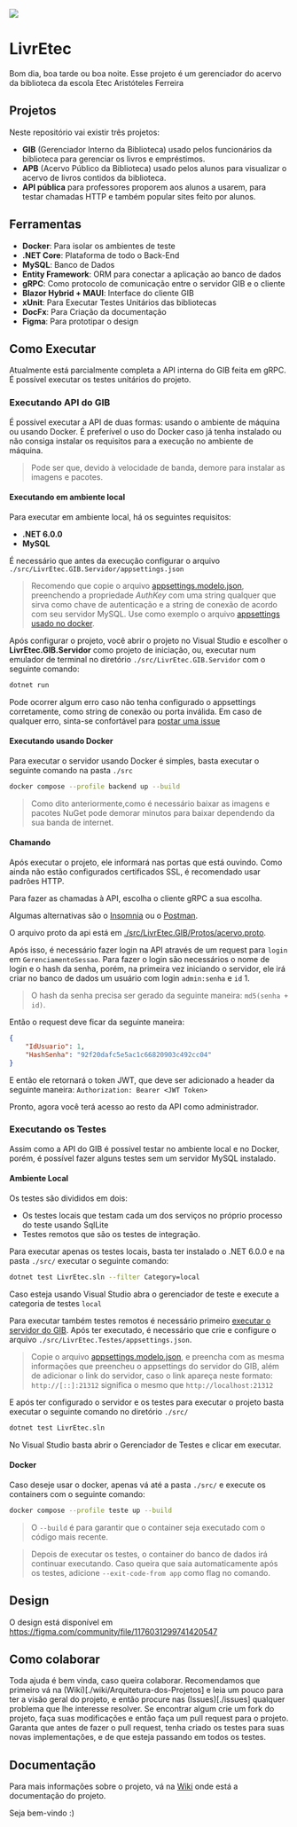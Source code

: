 ![](https://repobeats.axiom.co/api/embed/f5cead7dc8f370c3893a9f4a5edfd68b154ec43d.svg)

# LivrEtec
Bom dia, boa tarde ou boa noite. Esse projeto é um gerenciador do acervo da biblioteca da escola Etec Aristóteles Ferreira

## Projetos
Neste repositório vai existir três projetos:
- **GIB** (Gerenciador Interno da Biblioteca) usado pelos funcionários da biblioteca para gerenciar os livros e empréstimos.
- **APB** (Acervo Público da Biblioteca) usado pelos alunos para visualizar o acervo de livros contidos da biblioteca. 
- **API pública** para professores proporem aos alunos a usarem, para testar chamadas HTTP e também popular sites feito por alunos.

## Ferramentas
- **Docker**: Para isolar os ambientes de teste
- **.NET Core**: Plataforma de todo o Back-End
- **MySQL**: Banco de Dados
- **Entity Framework**: ORM para conectar a aplicação ao banco de dados
- **gRPC**: Como protocolo de comunicação entre o servidor GIB e o cliente 
- **Blazor Hybrid + MAUI**: Interface do cliente GIB
- **xUnit**: Para Executar Testes Unitários das bibliotecas
- **DocFx**: Para Criação da documentação
- **Figma**: Para prototipar o design

## Como Executar
Atualmente está parcialmente completa a API interna do GIB feita em gRPC. É possível executar os testes unitários do projeto.
### Executando API do GIB
É possível executar a API de duas formas: usando o ambiente de máquina ou usando Docker. É preferível o uso do Docker caso já tenha instalado ou não consiga instalar os requisitos para a execução no ambiente de máquina.

> Pode ser que, devido à velocidade de banda, demore para instalar as imagens e pacotes.

#### Executando em ambiente local
Para executar em ambiente local, há os seguintes requisitos:

- **.NET 6.0.0**
- **MySQL**

É necessário que antes da execução configurar o arquivo `./src/LivrEtec.GIB.Servidor/appsettings.json` 

> Recomendo que copie o arquivo [appsettings.modelo.json](./src/LivrEtec.GIB.Servidor/appsettings.modelo.json), preenchendo a propriedade _AuthKey_ com uma string qualquer que sirva como chave de autenticação e a string de conexão de acordo com seu servidor MySQL. Use como exemplo o arquivo [appsettings usado no docker](src/Docker/GIB.Servidor/appsettings.json).

Após configurar o projeto, você abrir o projeto no Visual Studio e escolher o **LivrEtec.GIB.Servidor** como projeto de iniciação, ou, executar num emulador de terminal no diretório `./src/LivrEtec.GIB.Servidor` com o seguinte comando:
```bash
dotnet run
```
Pode ocorrer algum erro caso não tenha configurado o appsettings corretamente, como string de conexão ou porta inválida. Em caso de qualquer erro, sinta-se confortável para [postar uma issue](https://github.com/GoliasVictor/LivrEtec/issues/new)  

#### Executando usando Docker

Para executar o servidor usando Docker é simples, basta executar o seguinte comando na pasta `./src`
```bash
docker compose --profile backend up --build
```
> Como dito anteriormente,como é necessário baixar as imagens e pacotes NuGet pode demorar minutos para baixar dependendo da sua banda de internet. 

#### Chamando 

Após executar o projeto, ele informará nas portas que está ouvindo. Como ainda não estão configurados certificados SSL, é recomendado usar padrões HTTP.

Para fazer as chamadas à API, escolha o cliente gRPC a sua escolha.

Algumas alternativas são o [Insomnia](https://docs.insomnia.rest/insomnia/grpc) ou o [Postman](https://learning.postman.com/docs/sending-requests/grpc/grpc-request-interface/).

O arquivo proto da api está em [./src/LivrEtec.GIB/Protos/acervo.proto](./src/LivrEtec.GIB/Protos/acervo.proto).

Após isso, é necessário fazer login na API através de um request para `login` em `GerenciamentoSessao`. Para fazer o login são necessários o nome de login e o hash da senha, porém, na primeira vez iniciando o servidor, ele irá criar no banco de dados um usuário com login `admin:senha` e `id` 1.

> O hash da senha precisa ser gerado da seguinte maneira: `md5(senha + id)`. 

Então o request deve ficar da seguinte maneira: 
```json 
{
	"IdUsuario": 1,
	"HashSenha": "92f20dafc5e5ac1c66820903c492cc04"
}
```
 
E então ele retornará o token JWT, que deve ser adicionado a header da seguinte maneira:
`Authorization: Bearer <JWT Token>` 

Pronto, agora você terá acesso ao resto da API como administrador.

### Executando os Testes

Assim como a API do GIB é possível testar no ambiente local e no Docker, porém, é possível fazer alguns testes sem um servidor MySQL instalado.

#### Ambiente Local
Os testes são divididos em dois:
* Os testes locais que testam cada um dos serviços no próprio processo do teste usando SqlLite
* Testes remotos que são os testes de integração.

Para executar apenas os testes locais, basta ter instalado o .NET 6.0.0 e na pasta `./src/` executar o seguinte comando:
```bash
dotnet test LivrEtec.sln --filter Category=local
```

Caso esteja usando Visual Studio abra o gerenciador de teste e execute a categoria de testes `local`


Para executar também testes remotos é necessário primeiro [executar o servidor do GIB](#executando-api-do-gib). Após ter executado, é necessário que crie e configure o arquivo `./src/LivrEtec.Testes/appsettings.json`.
> Copie o arquivo [appsettings.modelo.json](./src/LivrEtec.Testes/appsettings.modelo.json), e preencha com as mesma informações que preencheu o appsettings do servidor do GIB, além de adicionar o link do servidor, caso o link apareça neste formato: `http://[::]:21312` significa o mesmo que `http://localhost:21312` 

E após ter configurado o servidor e os testes para executar o projeto basta executar o seguinte comando no diretório `./src/`
```bash
dotnet test LivrEtec.sln
```
No Visual Studio basta abrir o Gerenciador de Testes e clicar em executar.


#### Docker
Caso deseje usar o docker, apenas vá até a pasta `./src/` e execute os containers com o seguinte comando:
```bash
docker compose --profile teste up --build
``` 
> O `--build` é para garantir que o container seja executado com o código mais recente.

> Depois de executar os testes, o container do banco de dados irá continuar executando. Caso queira que saia automaticamente após os testes, adicione `--exit-code-from app` como flag no comando.

## Design 
O design está disponível em https://figma.com/community/file/1176031299741420547

## Como colaborar 
Toda ajuda é bem vinda, caso queira colaborar. Recomendamos que primeiro vá na (Wiki)[./wiki/Arquitetura-dos-Projetos] e leia um pouco para ter a visão geral do projeto, e então procure nas (Issues)[./issues] qualquer problema que lhe interesse resolver. Se encontrar algum crie um fork do projeto, faça suas modificações e então faça um pull request para o projeto.
Garanta que antes de fazer o pull request, tenha criado os testes para suas novas implementações, e de que esteja passando em todos os testes.

## Documentação
Para mais informações sobre o projeto, vá na [Wiki](https://github.com/GoliasVictor/LivrEtec/wiki) onde está a documentação do projeto.

Seja bem-vindo :)
